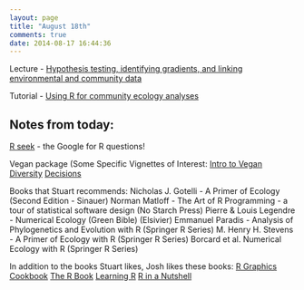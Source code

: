 ```yaml
---
layout: page
title: "August 18th"
comments: true
date: 2014-08-17 16:44:36
---
```


Lecture - [Hypothesis testing, identifying gradients, and linking environmental and community data](https://github.com/edamame-course/docs/blob/gh-pages/extra/Presentations/2014-08-18-AM_Ashley_Lecture4.pdf?raw=true)

Tutorial - [Using R for community ecology analyses](https://github.com/edamame-course/docs/blob/gh-pages/extra/Jones_R_Tutorial_Files)

## Notes from today:

[R seek](http://www.rseek.org/) - the Google for R questions! 

Vegan package (Some Specific Vignettes of Interest: 
[Intro to Vegan](http://cran.r-project.org/web/packages/vegan/vignettes/intro-vegan.pdf)
[Diversity](http://cran.r-project.org/web/packages/vegan/vignettes/diversity-vegan.pdf)
[Decisions](http://cran.r-project.org/web/packages/vegan/vignettes/decision-vegan.pdf)

Books that Stuart recommends:
Nicholas J. Gotelli - A Primer of Ecology (Second Edition - Sinauer)
Norman Matloff - The Art of R Programming - a tour of statistical software design (No Starch Press)
Pierre & Louis Legendre - Numerical Ecology (Green Bible) (Elsivier)
Emmanuel Paradis - Analysis of Phylogenetics and Evolution with R (Springer R Series)
M. Henry H. Stevens - A Primer of Ecology with R (Springer R Series)
Borcard et al. Numerical Ecology with R (Springer R Series)

In addition to the books Stuart likes, Josh likes these books:
[R Graphics Cookbook](http://shop.oreilly.com/product/0636920023135.do)
[The R Book](http://www.amazon.com/The-Book-Michael-J-Crawley/dp/0470973927)
[Learning R](http://shop.oreilly.com/product/0636920028352.do)
[R in a Nutshell](http://shop.oreilly.com/product/9780596801717.do)